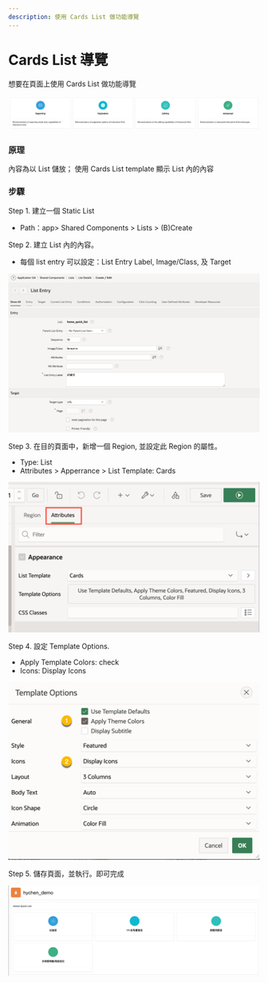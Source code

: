 ```yaml
---
description: 使用 Cards List 做功能導覽
---
```


# Cards List 導覽

想要在頁面上使用 Cards List 做功能導覽

![](<../.gitbook/assets/image (70).png>)

### 原理

內容為以 List 儲放； 使用 Cards List template 顯示 List 內的內容

### 步驟

Step 1. 建立一個 Static List

* Path：app> Shared Components > Lists > (B)Create&#x20;

Step 2. 建立 List 內的內容。

* 每個 list entry 可以設定：List Entry Label, Image/Class, 及 Target

![](<../.gitbook/assets/image (75).png>)

Step 3. 在目的頁面中，新增一個 Region, 並設定此 Region 的屬性。

* Type: List
* Attributes > Apperrance > List Template: Cards

![](<../.gitbook/assets/image (57).png>)

Step 4. 設定 Template Options.&#x20;

* Apply Template Colors: check
* Icons: Display Icons

![](<../.gitbook/assets/image (1).png>)

Step 5. 儲存頁面，並執行。即可完成

![](../.gitbook/assets/image.png)
